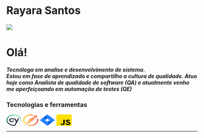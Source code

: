 <h1>Rayara Santos</h1> 
 <div> 
   <a href="https://www.linkedin.com/in/rayara-santos" target="_blank"><img src="https://img.shields.io/badge/-LinkedIn-%230077B5?style=for-the-badge&logo=linkedin&logoColor=white" target="_blank"></a> 
</div>

<h1>Olá!</h1> 
<h5>Tecnóloga em analise e desenvolvimento de sistema. <br>
Estou em fase de aprendizado e compartilho a cultura de qualidade. Atuo hoje como Analista de qualidade de software (QA) e atualmente venho me aperfeiçoando em automação de testes (QE) </h5> 

<h3>Tecnologias e ferramentas</h3>
<div style="display: inline_block">
<img align="center" alt="-Csharp" height="30" width="40" src="img/cypress.png"/>
<img align="center" alt="-Csharp" height="30" width="40" src="img/postman.png"/>
<img align="center" alt="-Csharp" height="30" width="40" src="img/jira.png" />
<img align="center" alt="-Csharp" height="30" width="40" src="img/js.png"/>


</div>
 
 <hr>
 
 

